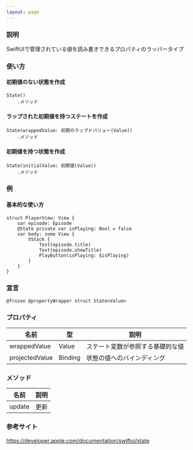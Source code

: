 ```yaml
---
layout: page
---
```


### 説明

SwiftUIで管理されている値を読み書きできるプロパティのラッパータイプ

### 使い方

#### 初期値のない状態を作成

    State()
        .メソッド

#### ラップされた初期値を持つステートを作成

    State(wrappedValue: 初期のラップドバリュー(Value))
        .メソッド

#### 初期値を持つ状態を作成

    State(initialValue: 初期値(Value))
        .メソッド

### 例

#### 基本的な使い方

    struct PlayerView: View {
        var episode: Episode
        @State private var isPlaying: Bool = false
        var body: some View {
            VStack {
                Text(episode.title)
                Text(episode.showTitle)
                PlayButton(isPlaying: $isPlaying)
            }
        }
    }

### 宣言

    @frozen @propertyWrapper struct State<Value>

### プロパティ

| 名前             | 型              | 説明               |
| -------------- | -------------- | ---------------- |
| wrappedValue   | Value          | ステート変数が参照する基礎的な値 |
| projectedValue | Binding<Value> | 状態の値へのバインディング    |

### メソッド

| 名前     | 説明  |
| ------ | --- |
| update | 更新  |

### 参考サイト

<https://developer.apple.com/documentation/swiftui/state>
